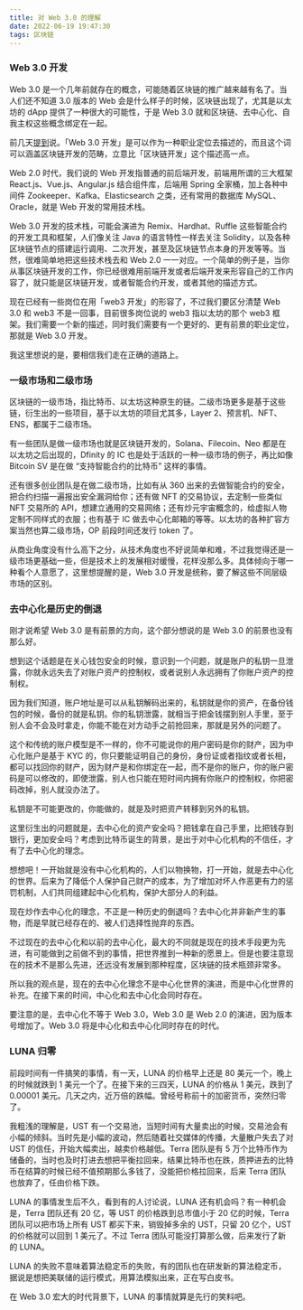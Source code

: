 ```yaml
---
title: 对 Web 3.0 的理解
date: 2022-06-19 19:47:30
tags: 区块链
---
```


### Web 3.0 开发

Web 3.0 是一个几年前就存在的概念，可能随着区块链的推广越来越有名了。当人们还不知道 3.0 版本的 Web 会是什么样子的时候，区块链出现了，尤其是以太坊的 dApp 提供了一种很大的可能性，于是 Web 3.0 就和区块链、去中心化、自我主权这些概念绑定在一起。

前几天[提到](https://smallyu.net/micro-blog/#2022-18)说。「Web 3.0 开发」是可以作为一种职业定位去描述的，而且这个词可以涵盖区块链开发的范畴，立意比「区块链开发」这个描述高一点。

Web 2.0 时代，我们说的 Web 开发指普通的前后端开发，前端用所谓的三大框架 React.js、Vue.js、Angular.js 结合组件库，后端用 Spring 全家桶，加上各种中间件 Zookeeper、Kafka、Elasticsearch 之类，还有常用的数据库 MySQL、Oracle，就是 Web 开发的常用技术栈。

Web 3.0 开发的技术栈，可能会演进为 Remix、Hardhat、Ruffle 这些智能合约的开发工具和框架，人们像关注 Java 的语言特性一样去关注 Solidity，以及各种区块链节点的搭建运行调用、二次开发，甚至及区块链节点本身的开发等等。当然，很难简单地把这些技术栈去和 Web 2.0 一一对应。一个简单的例子是，当你从事区块链开发的工作，你已经很难用前端开发或者后端开发来形容自己的工作内容了，就只能是区块链开发，或者智能合约开发，或者其他的描述方式。

现在已经有一些岗位在用「web3 开发」的形容了，不过我们要区分清楚 Web 3.0 和 web3 不是一回事，目前很多岗位说的 web3 指以太坊的那个 web3 框架。我们需要一个新的描述，同时我们需要有一个更好的、更有前景的职业定位，那就是 Web 3.0 开发。

我这里想说的是，要相信我们走在正确的道路上。

### 一级市场和二级市场

区块链的一级市场，指比特币、以太坊这种原生的链。二级市场更多是基于这些链，衍生出的一些项目，基于以太坊的项目尤其多，Layer 2、预言机、NFT、ENS，都属于二级市场。

有一些团队是做一级市场也就是区块链开发的，Solana、Filecoin、Neo 都是在以太坊之后出现的，Dfinity 的 IC 也是处于活跃的一种一级市场的例子，再比如像 Bitcoin SV 是在做 “支持智能合约的比特币” 这样的事情。

还有很多创业团队是在做二级市场，比如有从 360 出来的去做智能合约的安全，把合约扫描一遍报出安全漏洞给你；还有做 NFT 的交易协议，去定制一些类似 NFT 交易所的 API，想建立通用的交易网络；还有炒元宇宙概念的，给虚拟人物定制不同样式的衣服；也有基于 IC 做去中心化邮箱的等等。以太坊的各种扩容方案当然也算二级市场，OP 前段时间还发行 token 了。

从商业角度没有什么高下之分，从技术角度也不好说简单和难，不过我觉得还是一级市场更基础一些，但是技术上的发展相对缓慢，花样没那么多。具体倾向于哪一种看个人意愿了，这里想提醒的是，Web 3.0 开发是统称，要了解这些不同层级市场的区别。

### 去中心化是历史的倒退

刚才说希望 Web 3.0 是有前景的方向，这个部分想说的是 Web 3.0 的前景也没有那么好。

想到这个话题是在关心钱包安全的时候，意识到一个问题，就是账户的私钥一旦泄露，你就永远失去了对账户资产的控制权，或者说别人永远拥有了你账户资产的控制权。

因为我们知道，账户地址是可以从私钥解码出来的，私钥就是你的资产，在备份钱包的时候，备份的就是私钥。你的私钥泄露，就相当于把金钱摆到别人手里，至于别人会不会及时拿走，你能不能在对方动手之前抢回来，那就是另外的问题了。

这个和传统的账户模型是不一样的，你不可能说你的用户密码是你的财产，因为中心化账户是基于 KYC 的，你只要能证明自己的身份，身份证或者指纹或者长相，都可以找回你的财产，因为财产是和你绑定在一起，而不是你的账户，你的账户密码是可以修改的，即使泄露，别人也只能在短时间内拥有你账户的控制权，你把密码改掉，别人就没办法了。

私钥是不可能更改的，你能做的，就是及时把资产转移到另外的私钥。

这里衍生出的问题就是，去中心化的资产安全吗？把钱拿在自己手里，比把钱存到银行，更加安全吗？考虑到比特币诞生的背景，是出于对中心化机构的不信任，才有了去中心化的理念。

想想吧！一开始就是没有中心化机构的，人们以物换物，打一开始，就是去中心化的世界。后来为了降低个人保护自己财产的成本，为了增加对坏人作恶更有力的惩罚机制，人们共同组建起中心化机构，保护大部分人的利益。

现在炒作去中心化的理念，不正是一种历史的倒退吗？去中心化并非新产生的事物，而是早就已经存在的、被人们选择性抛弃的东西。

不过现在的去中心化和以前的去中心化，最大的不同就是现在的技术手段更为先进，有可能做到之前做不到的事情，把世界推到一种新的愿景上。但是也要注意现在的技术不是那么先进，还远没有发展到那种程度，区块链的技术瓶颈非常多。

所以我的观点是，现在的去中心化理念不是中心化世界的演进，而是中心化世界的补充。在接下来的时间，中心化和去中心化会同时存在。

要注意的是，去中心化不等于 Web 3.0，Web 3.0 是 Web 2.0 的演进，因为版本号增加了。Web 3.0 将是中心化和去中心化同时存在的时代。 

### LUNA 归零

前段时间有一件搞笑的事情，有一天，LUNA 的价格早上还是 80 美元一个，晚上的时候就跌到 1 美元一个了。在接下来的三四天，LUNA 的价格从 1 美元，跌到了 0.00001 美元。几天之内，近万倍的跌幅。曾经号称前十的加密货币，突然归零了。

我粗浅的理解是，UST 有一个交易池，当短时间有大量卖出的时候，交易池会有小幅的倾斜。当时先是小幅的波动，然后随着社交媒体的传播，大量散户失去了对 UST 的信任，开始大幅卖出，越卖价格越低。Terra 团队是有 5 万个比特币作为储备的，当时也及时打进去想把平衡拉回来，结果比特币也在跌，质押进去的比特币在结算的时候已经不值预期那么多钱了，没能把价格拉回来，后来 Terra 团队也放弃了，任由价格下跌。

LUNA 的事情发生后不久，看到有的人讨论说，LUNA 还有机会吗？有一种机会是，Terra 团队还有 20 亿，等 UST 的价格跌到总市值小于 20 亿的时候，Terra 团队可以把市场上所有 UST 都买下来，销毁掉多余的 UST，只留 20 亿个，UST 的价格就可以回到 1 美元了。不过 Terra 团队可能没打算那么做，后来发行了新的 LUNA。

LUNA 的失败不意味着算法稳定币的失败，有的团队也在研发新的算法稳定币，据说是想把美联储的运行模式，用算法模拟出来，正在写白皮书。

在 Web 3.0 宏大的时代背景下，LUNA 的事情就算是先行的笑料吧。


